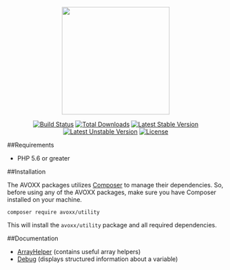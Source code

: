 <p align="center"><a href="https://avoxx.org"><img width="250" src="https://avoxx.org/assets/img/logos-components/utility-components.svg"/></a></p>

<p align="center">
<a href="https://travis-ci.org/avoxx/utility"><img title="Build Status" src="https://travis-ci.org/avoxx/utility.svg?branch=master"/></a>
<a href="https://packagist.org/packages/avoxx/utility"><img title="Total Downloads" src="https://poser.pugx.org/avoxx/utility/downloads"/></a>
<a href="https://packagist.org/packages/avoxx/utility"><img title="Latest Stable Version" src="https://poser.pugx.org/avoxx/utility/v/stable"/></a>
<a href="https://packagist.org/packages/avoxx/utility"><img title="Latest Unstable Version" src="https://poser.pugx.org/avoxx/utility/v/unstable"/></a>
<a href="https://packagist.org/packages/avoxx/utility"><img title="License" src="https://poser.pugx.org/avoxx/utility/license"/></a>
</p>

##Requirements

* PHP 5.6 or greater

##Installation

The AVOXX packages utilizes [Composer](https://getcomposer.org) to manage their dependencies.
So, before using any of the AVOXX packages, make sure you have Composer installed on your machine.

    composer require avoxx/utility

This will install the `avoxx/utility` package and all required dependencies.

##Documentation

* [ArrayHelper](https://avoxx.org/docs/master/utility/array-helper) (contains useful array helpers)
* [Debug](https://avoxx.org/docs/master/utility/debug) (displays structured information about a variable)
